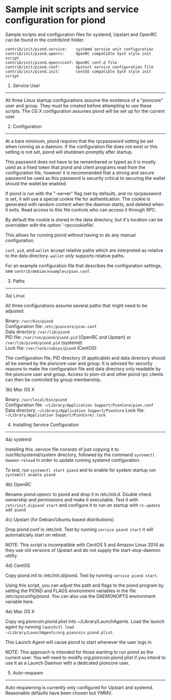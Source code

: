 Sample init scripts and service configuration for piond
==========================================================

Sample scripts and configuration files for systemd, Upstart and OpenRC
can be found in the contrib/init folder.

    contrib/init/piond.service:    systemd service unit configuration
    contrib/init/piond.openrc:     OpenRC compatible SysV style init script
    contrib/init/piond.openrcconf: OpenRC conf.d file
    contrib/init/piond.conf:       Upstart service configuration file
    contrib/init/piond.init:       CentOS compatible SysV style init script

1. Service User
---------------------------------

All three Linux startup configurations assume the existence of a "pioncore" user
and group.  They must be created before attempting to use these scripts.
The OS X configuration assumes piond will be set up for the current user.

2. Configuration
---------------------------------

At a bare minimum, piond requires that the rpcpassword setting be set
when running as a daemon.  If the configuration file does not exist or this
setting is not set, piond will shutdown promptly after startup.

This password does not have to be remembered or typed as it is mostly used
as a fixed token that piond and client programs read from the configuration
file, however it is recommended that a strong and secure password be used
as this password is security critical to securing the wallet should the
wallet be enabled.

If piond is run with the "-server" flag (set by default), and no rpcpassword is set,
it will use a special cookie file for authentication. The cookie is generated with random
content when the daemon starts, and deleted when it exits. Read access to this file
controls who can access it through RPC.

By default the cookie is stored in the data directory, but it's location can be overridden
with the option '-rpccookiefile'.

This allows for running piond without having to do any manual configuration.

`conf`, `pid`, and `wallet` accept relative paths which are interpreted as
relative to the data directory. `wallet` *only* supports relative paths.

For an example configuration file that describes the configuration settings,
see `contrib/debian/examples/pion.conf`.

3. Paths
---------------------------------

3a) Linux

All three configurations assume several paths that might need to be adjusted.

Binary:              `/usr/bin/piond`  
Configuration file:  `/etc/pioncore/pion.conf`  
Data directory:      `/var/lib/piond`  
PID file:            `/var/run/piond/piond.pid` (OpenRC and Upstart) or `/var/lib/piond/piond.pid` (systemd)  
Lock file:           `/var/lock/subsys/piond` (CentOS)  

The configuration file, PID directory (if applicable) and data directory
should all be owned by the pioncore user and group.  It is advised for security
reasons to make the configuration file and data directory only readable by the
pioncore user and group.  Access to pion-cli and other piond rpc clients
can then be controlled by group membership.

3b) Mac OS X

Binary:              `/usr/local/bin/piond`  
Configuration file:  `~/Library/Application Support/PionCore/pion.conf`  
Data directory:      `~/Library/Application Support/PionCore`
Lock file:           `~/Library/Application Support/PionCore/.lock`

4. Installing Service Configuration
-----------------------------------

4a) systemd

Installing this .service file consists of just copying it to
/usr/lib/systemd/system directory, followed by the command
`systemctl daemon-reload` in order to update running systemd configuration.

To test, run `systemctl start piond` and to enable for system startup run
`systemctl enable piond`

4b) OpenRC

Rename piond.openrc to piond and drop it in /etc/init.d.  Double
check ownership and permissions and make it executable.  Test it with
`/etc/init.d/piond start` and configure it to run on startup with
`rc-update add piond`

4c) Upstart (for Debian/Ubuntu based distributions)

Drop piond.conf in /etc/init.  Test by running `service piond start`
it will automatically start on reboot.

NOTE: This script is incompatible with CentOS 5 and Amazon Linux 2014 as they
use old versions of Upstart and do not supply the start-stop-daemon utility.

4d) CentOS

Copy piond.init to /etc/init.d/piond. Test by running `service piond start`.

Using this script, you can adjust the path and flags to the piond program by
setting the PIOND and FLAGS environment variables in the file
/etc/sysconfig/piond. You can also use the DAEMONOPTS environment variable here.

4e) Mac OS X

Copy org.pioncoin.piond.plist into ~/Library/LaunchAgents. Load the launch agent by
running `launchctl load ~/Library/LaunchAgents/org.pioncoin.piond.plist`.

This Launch Agent will cause piond to start whenever the user logs in.

NOTE: This approach is intended for those wanting to run piond as the current user.
You will need to modify org.pioncoin.piond.plist if you intend to use it as a
Launch Daemon with a dedicated pioncore user.

5. Auto-respawn
-----------------------------------

Auto respawning is currently only configured for Upstart and systemd.
Reasonable defaults have been chosen but YMMV.
